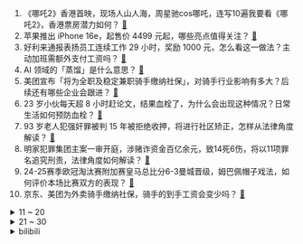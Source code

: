1. 《哪吒2》香港首映，现场人山人海，周星驰cos哪吒，连写10遍我要看《哪吒2》，香港票房潜力如何？ [:link:](https://www.zhihu.com/question/12677630535)
2. 苹果推出 iPhone 16e，起售价 4499 元起，哪些亮点值得关注？ [:link:](https://www.zhihu.com/question/12758269601)
3. 好利来通报表扬员工连续工作 29 小时，奖励 1000 元，怎么看这一做法？主动加班需额外支付工资吗？ [:link:](https://www.zhihu.com/question/12733340488)
4. AI 领域的「蒸馏」是什么意思？ [:link:](https://www.zhihu.com/question/11070299700)
5. 美团宣布「将为全职及稳定兼职骑手缴纳社保」，对骑手行业影响有多大？后续还有哪些企业会跟进？ [:link:](https://www.zhihu.com/question/12724448010)
6. 23 岁小伙每天超 8 小时赶论文，结果血栓了，为什么会出现这种情况？日常生活如何预防血栓？ [:link:](https://www.zhihu.com/question/12207491195)
7. 93 岁老人犯强奸罪被判 15 年被拒绝收押，将进行社区矫正，怎样从法律角度解读？ [:link:](https://www.zhihu.com/question/12509091380)
8. 明家犯罪集团主案一审开庭，涉赌诈资金百亿余元，致14死6伤，将以11项罪名追究刑责，法律角度如何解读？ [:link:](https://www.zhihu.com/question/12716438509)
9. 24-25赛季欧冠淘汰赛附加赛皇马总比分6-3曼城晋级，姆巴佩帽子戏法，如何评价本场比赛双方的表现？ [:link:](https://www.zhihu.com/question/12768242325)
10. 京东、美团为外卖骑手缴纳社保，骑手的到手工资会变少吗？ [:link:](https://www.zhihu.com/question/12724987888)
<details>
<summary>11 ~ 20</summary>

11. 在《崩坏：星穹铁道》当中，哪个角色作为丈夫/妻子，是最舒服/最难受的呢？ [:link:](https://www.zhihu.com/question/12562876174)
12. 2025 LCK CUP 胜者组决赛 HLE 3:2 击败 DK挺进决赛，如何评价这场比赛？ [:link:](https://www.zhihu.com/question/12738234708)
13. 知情人称「饺子导演已闭关」，创作团队已停止所有对外采访，哪吒 3 创作有哪些难题？多久能够与大家见面？ [:link:](https://www.zhihu.com/question/12719702912)
14. 孕妇动车上被行李箱砸中致孩子早产离世，铁路回应「有乘客将行李放行李架隔断处导致掉落」，谁该为此负责？ [:link:](https://www.zhihu.com/question/12688798765)
15. 如果太平洋大西洋是一个洋，也就是说如果美洲这个新大陆不存在，世界历史将会是怎样的？ [:link:](https://www.zhihu.com/question/37370428)
16. 任天堂宣布将停止赠送 “黄金点数”，如何看待这一削减玩家福利的行为？ [:link:](https://www.zhihu.com/question/12613219403)
17. 「80 后死亡率已超过 70 后」、「每 20 个 80 后就有 1 人去世」，这些谣言是怎么传播的？ [:link:](https://www.zhihu.com/question/12473719955)
18. 全国多地茅台冰淇淋门店关闭，电商平台也未能搜索到官方旗舰店，茅台冰淇淋缘何悄然退场？品牌跨界如何长红？ [:link:](https://www.zhihu.com/question/12579653875)
19. 为何在《西游记》中，东海龙王第一次见孙悟空称其为上仙？ [:link:](https://www.zhihu.com/question/6707526939)
20. 出国旅行时，你都吃到过哪些「新奇特」的碳水美食？ [:link:](https://www.zhihu.com/question/11897547321)
</details>
<details>
<summary>21 ~ 30</summary>

21. 为什么我觉得最近20年科学上并没有太大的发展？ [:link:](https://www.zhihu.com/question/285196424)
22. 市面上那么多种虾，哪种虾最好吃？ [:link:](https://www.zhihu.com/question/272244963)
23. 医院「学习困难门诊」火爆，专家呼吁避免将成长困惑过度医学化，什么样的学习困难需就医？该如何分辨？ [:link:](https://www.zhihu.com/question/12219598833)
24. 《哪吒 2》有没有可能进全球电影票房排行榜前三？ [:link:](https://www.zhihu.com/question/12549220154)
25. 1 月 70 城房价出炉，24 城新房价格环比上涨，南京、成都涨幅 0.7% 领跑，如何解读？ [:link:](https://www.zhihu.com/question/12678320400)
26. 读「白日依山尽」时，孩子更关注「太阳为什么是白的」而非诗意，该科普地理还是鼓励想象？ [:link:](https://www.zhihu.com/question/12491821627)
27. 宇树科技王兴兴晒最新机器人跳舞实拍，把棍子足球都用上了，你对该机器人有哪些评价？ [:link:](https://www.zhihu.com/question/12623773123)
28. 一个真正的极简主义者是怎样的？ [:link:](https://www.zhihu.com/question/65867716)
29. 有一个自闭症的孩子是一种什么样的生活？ [:link:](https://www.zhihu.com/question/318703953)
30. 导演饺子是什么样的人？ [:link:](https://www.zhihu.com/question/12075259279)
</details><details>
<summary>bilibili</summary>

</details>